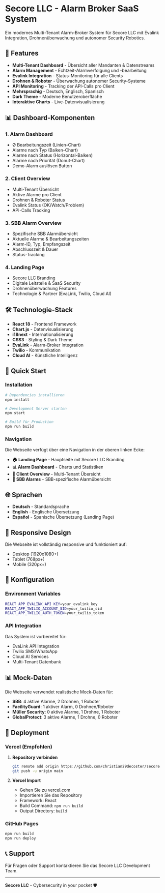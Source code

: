 # Secore LLC - Alarm Broker SaaS System

Ein modernes Multi-Tenant Alarm-Broker System für Secore LLC mit Evalink Integration, Drohnenüberwachung und autonomer Security Robotics.

## 🚀 Features

- **Multi-Tenant Dashboard** - Übersicht aller Mandanten & Datenstreams
- **Alarm Management** - Echtzeit-Alarmverfolgung und -bearbeitung
- **Evalink Integration** - Status-Monitoring für alle Clients
- **Drohnen & Roboter** - Überwachung autonomer Security-Systeme
- **API Monitoring** - Tracking der API-Calls pro Client
- **Mehrsprachig** - Deutsch, Englisch, Spanisch
- **Dark Theme** - Moderne Benutzeroberfläche
- **Interaktive Charts** - Live-Datenvisualisierung

## 📊 Dashboard-Komponenten

### 1. Alarm Dashboard
- Ø Bearbeitungszeit (Linien-Chart)
- Alarme nach Typ (Balken-Chart)
- Alarme nach Status (Horizontal-Balken)
- Alarme nach Priorität (Donut-Chart)
- Demo-Alarm auslösen Button

### 2. Client Overview
- Multi-Tenant Übersicht
- Aktive Alarme pro Client
- Drohnen & Roboter Status
- Evalink Status (OK/Watch/Problem)
- API-Calls Tracking

### 3. SBB Alarm Overview
- Spezifische SBB Alarmübersicht
- Aktuelle Alarme & Bearbeitungszeiten
- Alarm-ID, Typ, Empfangszeit
- Abschlusszeit & Dauer
- Status-Tracking

### 4. Landing Page
- Secore LLC Branding
- Digitale Leitstelle & SaaS Security
- Drohnenüberwachung Features
- Technologie & Partner (EvaLink, Twilio, Cloud AI)

## 🛠️ Technologie-Stack

- **React 18** - Frontend Framework
- **Chart.js** - Datenvisualisierung
- **i18next** - Internationalisierung
- **CSS3** - Styling & Dark Theme
- **EvaLink** - Alarm-Broker Integration
- **Twilio** - Kommunikation
- **Cloud AI** - Künstliche Intelligenz

## 🚀 Quick Start

### Installation

```bash
# Dependencies installieren
npm install

# Development Server starten
npm start

# Build für Production
npm run build
```

### Navigation

Die Webseite verfügt über eine Navigation in der oberen linken Ecke:
- **🏠 Landing Page** - Hauptseite mit Secore LLC Branding
- **📊 Alarm Dashboard** - Charts und Statistiken
- **👥 Client Overview** - Multi-Tenant Übersicht
- **🚂 SBB Alarms** - SBB-spezifische Alarmübersicht

## 🌐 Sprachen

- **Deutsch** - Standardsprache
- **English** - Englische Übersetzung
- **Español** - Spanische Übersetzung (Landing Page)

## 📱 Responsive Design

Die Webseite ist vollständig responsive und funktioniert auf:
- Desktop (1920x1080+)
- Tablet (768px+)
- Mobile (320px+)

## 🔧 Konfiguration

### Environment Variables

```bash
REACT_APP_EVALINK_API_KEY=your_evalink_key
REACT_APP_TWILIO_ACCOUNT_SID=your_twilio_sid
REACT_APP_TWILIO_AUTH_TOKEN=your_twilio_token
```

### API Integration

Das System ist vorbereitet für:
- EvaLink API Integration
- Twilio SMS/WhatsApp
- Cloud AI Services
- Multi-Tenant Datenbank

## 📊 Mock-Daten

Die Webseite verwendet realistische Mock-Daten für:
- **SBB**: 4 aktive Alarme, 2 Drohnen, 1 Roboter
- **FacilityGuard**: 1 aktiver Alarm, 0 Drohnen/Roboter
- **Müller Security**: 0 aktive Alarme, 1 Drohne, 1 Roboter
- **GlobalProtect**: 3 aktive Alarme, 1 Drohne, 0 Roboter

## 🚀 Deployment

### Vercel (Empfohlen)

1. **Repository verbinden**
   ```bash
   git remote add origin https://github.com/christian29decoster/secore.git
   git push -u origin main
   ```

2. **Vercel Import**
   - Gehen Sie zu vercel.com
   - Importieren Sie das Repository
   - Framework: React
   - Build Command: `npm run build`
   - Output Directory: `build`

### GitHub Pages

```bash
npm run build
npm run deploy
```

## 📞 Support

Für Fragen oder Support kontaktieren Sie das Secore LLC Development Team.

---

**Secore LLC** - Cybersecurity in your pocket 🛡️
